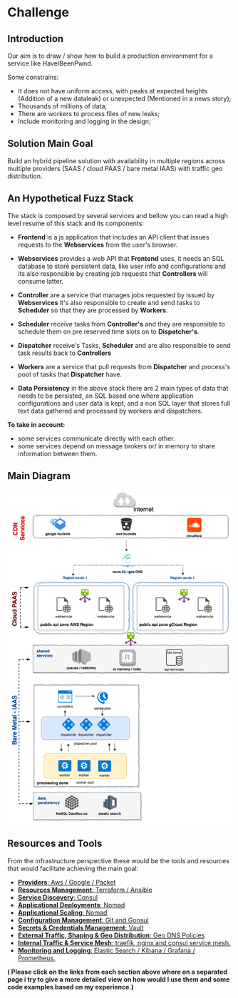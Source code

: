# Challenge

## Introduction

Our aim is to draw / show how to build a production environment for a service like HaveIBeenPwnd.

Some constrains:

* It does not have uniform access, with peaks at expected heights (Addition of a new  dataleak) or unexpected (Mentioned in a news story);
* Thousands of millions of data;
* There are workers to process files of new leaks;
* Include monitoring and logging in the design;

## Solution Main Goal

Build an hybrid pipeline solution with availability in multiple regions across multiple providers (SAAS / cloud PAAS / bare metal IAAS) with traffic geo distribution.

## An Hypothetical Fuzz Stack

The stack is composed by several services and bellow you can read a high level resume of this stack and its components:

* **Frontend** is a js application that includes an API client that issues requests to the **Webservices** from the user's browser.

* **Webservices** provides a web API that **Frontend** uses, it needs an SQL database to store persistent data, like user info and configurations and its also responsible by creating job requests that **Controllers** will consume latter.

* **Controller** are a service that manages jobs requested by issued by **Webservices** it's also responsible to create and send tasks to  **Scheduler** so that they are processed by **Workers**.

* **Scheduler** receive tasks from **Controller's** and they are responsible to schedule them on pre reserved time slots on to  **Dispatcher's**.

* **Dispatcher** receive's Tasks, **Scheduler** and are also responsible to send task results back to **Controllers**

* **Workers** are a service that pull requests from **Dispatcher** and process's pool of tasks that **Dispatcher** have.

* **Data Persistency** in the above stack there are 2 main types of data that needs to be persisted, an SQL based one where application configurations and user data is kept, and a non SQL layer that stores full text data gathered and processed by workers and dispatchers.

**To take in account:**
* some services communicate directly with each other.
* some services depend on message brokers or/ in memory to share information between them.

## Main Diagram 

![Main Diagram](images/fuzzsec-Diagram.png?raw=true)

## Resources and Tools

From the infrastructure perspective these would be the tools and resources that would facilitate achieving the main goal:

* [**Providers**: Aws / Google / Packet ](pages/providers.md)
* [**Resources Management**: Terraform / Ansible](pages/resource_management.md)
* [**Service Discovery**: Consul](pages/service_discovery.md)
* [**Applicational Deployments**: Nomad ](pages/applicational_deployment.md)
* [**Applicational Scaling**: Nomad ](pages/applicational_autoscaling.md)
* [**Configuration Management**: Git and Gonsul](pages/configuration_management.md)
* [**Secrets & Credentials Management**: Vault](pages/secrets_and_credentials.md)
* [**External Traffic, Shaping & Geo Distribution**: Geo DNS Policies](pages/external_traffic.md)
* [**Internal Traffic & Service Mesh**: traefik, nginx and consul service mesh.](pages/internal_traffic.md)
* [**Monitoring and Logging**: Elastic Search / Kibana / Grafana / Prometheus.](pages/monitoring_logging.md)

**( Please click on the links from each section above where on a separated page i try to give a more detailed view on how would I use them and some code examples based on my experience.)**